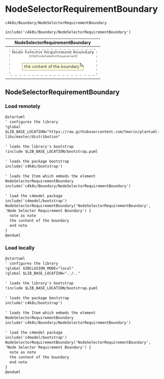 # NodeSelectorRequirementBoundary


```text
c4k8s/Boundary/NodeSelectorRequirementBoundary
```

```text
include('c4k8s/Boundary/NodeSelectorRequirementBoundary')
```



| NodeSelectorRequirementBoundary |
| :---: |
| ![illustration for NodeSelectorRequirementBoundary](../../c4k8s/Boundary/NodeSelectorRequirementBoundary.Local.png) |




## NodeSelectorRequirementBoundary

### Load remotely
```plantuml
@startuml
' configures the library
!global $LIB_BASE_LOCATION="https://raw.githubusercontent.com/tmorin/plantuml-libs/master/distribution"

' loads the library's bootstrap
!include $LIB_BASE_LOCATION/bootstrap.puml

' loads the package bootstrap
include('c4k8s/bootstrap')

' loads the Item which embeds the element NodeSelectorRequirementBoundary
include('c4k8s/Boundary/NodeSelectorRequirementBoundary')

' load the c4model package
include('c4model/bootstrap')
NodeSelectorRequirementBoundary('NodeSelectorRequirementBoundary', 'Node Selector Requirement Boundary') {
  note as note
  the content of the boundary
  end note
}
@enduml
```

### Load locally
```plantuml
@startuml
' configures the library
!global $INCLUSION_MODE="local"
!global $LIB_BASE_LOCATION="../.."

' loads the library's bootstrap
!include $LIB_BASE_LOCATION/bootstrap.puml

' loads the package bootstrap
include('c4k8s/bootstrap')

' loads the Item which embeds the element NodeSelectorRequirementBoundary
include('c4k8s/Boundary/NodeSelectorRequirementBoundary')

' load the c4model package
include('c4model/bootstrap')
NodeSelectorRequirementBoundary('NodeSelectorRequirementBoundary', 'Node Selector Requirement Boundary') {
  note as note
  the content of the boundary
  end note
}
@enduml
```

